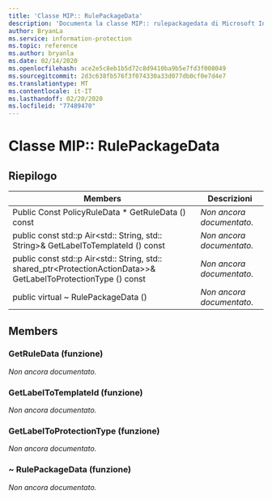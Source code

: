 ```yaml
---
title: 'Classe MIP:: RulePackageData'
description: 'Documenta la classe MIP:: rulepackagedata di Microsoft Information Protection (MIP) SDK.'
author: BryanLa
ms.service: information-protection
ms.topic: reference
ms.author: bryanla
ms.date: 02/14/2020
ms.openlocfilehash: ace2e5c8eb1b5d72c8d9410ba9b5e7fd3f008049
ms.sourcegitcommit: 2d3c638fb576f3f074330a33d077db0cf0e7d4e7
ms.translationtype: MT
ms.contentlocale: it-IT
ms.lasthandoff: 02/20/2020
ms.locfileid: "77489470"
---
```

# <a name="class-miprulepackagedata"></a>Classe MIP:: RulePackageData 
  
## <a name="summary"></a>Riepilogo
 Members                        | Descrizioni                                
--------------------------------|---------------------------------------------
Public Const PolicyRuleData * GetRuleData () const  | _Non ancora documentato._
public const std::p Air\<std:: String, std:: String\>& GetLabelToTemplateId () const  | _Non ancora documentato._
public const std::p Air\<std:: String, std:: shared_ptr\<ProtectionActionData\>\>& GetLabelToProtectionType () const  | _Non ancora documentato._
public virtual ~ RulePackageData ()  | _Non ancora documentato._
  
## <a name="members"></a>Members
  
### <a name="getruledata-function"></a>GetRuleData (funzione)
_Non ancora documentato._

  
### <a name="getlabeltotemplateid-function"></a>GetLabelToTemplateId (funzione)
_Non ancora documentato._

  
### <a name="getlabeltoprotectiontype-function"></a>GetLabelToProtectionType (funzione)
_Non ancora documentato._

  
### <a name="rulepackagedata-function"></a>~ RulePackageData (funzione)
_Non ancora documentato._
